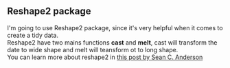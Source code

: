 ## Reshape2 package
I'm going to use Reshape2 package, since it's very helpful when it comes to create a tidy data. <br>
Reshape2 have two mains functions **cast** and **melt**, cast will transform the date to wide shape and melt will teansform ot to long shape. <br>
You can learn more about reshape2 in [this post by Sean C. Anderson](http://seananderson.ca/2013/10/19/reshape.html)

